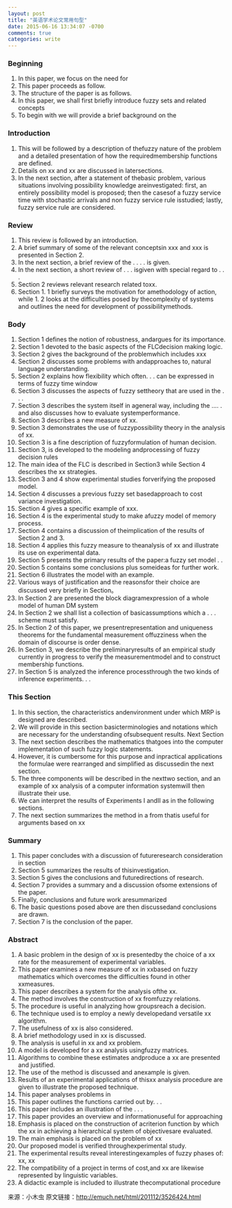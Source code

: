```yaml
---
layout: post
title: "英语学术论文常用句型"
date: 2015-06-16 13:34:07 -0700
comments: true
categories: write
---
```


### Beginning 

1. In this paper, we focus on the need for
2. This paper proceeds as follow. 
3. The structure of the paper is as follows. 
4. In this paper, we shall first briefly introduce fuzzy sets and related concepts
5. To begin with we will provide a brief background on the

### Introduction 

1. This will be followed by a description of thefuzzy nature of the problem and a detailed presentation of how the requiredmembership functions are defined. 
2. Details on xx and xx are discussed in latersections. 
3. In the next section, after a statement of thebasic problem, various situations involving possibility knowledge areinvestigated: first, an entirely possibility model is proposed; then the casesof a fuzzy service time with stochastic arrivals and non fuzzy service rule isstudied; lastly, fuzzy service rule are considered. 

<!--more-->

### Review 

1. This review is followed by an introduction. 
2. A brief summary of some of the relevant conceptsin xxx and xxx is presented in Section 2. 
3. In the next section, a brief review of the . . . . is given. 
4. In the next section, a short review of . . . isgiven with special regard to . . . 
5. Section 2 reviews relevant research related toxx. 
6. Section 1. 1 briefly surveys the motivation for amethodology of action, while 1. 2 looks at the difficulties posed by thecomplexity of systems and outlines the need for development of possibilitymethods. 

### Body 

1. Section 1 defines the notion of robustness, andargues for its importance. 
2. Section 1 devoted to the basic aspects of the FLCdecision making logic. 
3. Section 2 gives the background of the problemwhich includes xxx
4. Section 2 discusses some problems with andapproaches to, natural language understanding. 
5. Section 2 explains how flexibility which often. . . can be expressed in terms of fuzzy time window
6. Section 3 discusses the aspects of fuzzy settheory that are used in the . . . 
7. Section 3 describes the system itself in ageneral way, including the …. . and also discusses how to evaluate systemperformance. 
8. Section 3 describes a new measure of xx. 
9. Section 3 demonstrates the use of fuzzypossibility theory in the analysis of xx. 
10. Section 3 is a fine description of fuzzyformulation of human decision. 
11. Section 3, is developed to the modeling andprocessing of fuzzy decision rules
12. The main idea of the FLC is described in Section3 while Section 4 describes the xx strategies. 
13. Section 3 and 4 show experimental studies forverifying the proposed model. 
14. Section 4 discusses a previous fuzzy set basedapproach to cost variance investigation. 
15. Section 4 gives a specific example of xxx. 
16. Section 4 is the experimental study to make afuzzy model of memory process. 
17. Section 4 contains a discussion of theimplication of the results of Section 2 and 3. 
18. Section 4 applies this fuzzy measure to theanalysis of xx and illustrate its use on experimental data. 
19. Section 5 presents the primary results of the paper:a fuzzy set model . . 
20. Section 5 contains some conclusions plus someideas for further work. 
21. Section 6 illustrates the model with an example. 
22. Various ways of justification and the reasonsfor their choice are discussed very briefly in Section。
23. In Section 2 are presented the block diagramexpression of a whole model of human DM system
24. In Section 2 we shall list a collection of basicassumptions which a . . . scheme must satisfy. 
25. In Section 2 of this paper, we presentrepresentation and uniqueness theorems for the fundamental measurement offuzziness when the domain of discourse is order dense. 
26. In Section 3, we describe the preliminaryresults of an empirical study currently in progress to verify the measurementmodel and to construct membership functions. 
27. In Section 5 is analyzed the inference processthrough the two kinds of inference experiments. . . 

### This Section

1. In this section, the characteristics andenvironment under which MRP is designed are described. 
2. We will provide in this section basicterminologies and notations which are necessary for the understanding ofsubsequent results. Next Section
3. The next section describes the mathematics thatgoes into the computer implementation of such fuzzy logic statements. 
4. However, it is cumbersome for this purpose and inpractical applications the formulae were rearranged and simplified as discussedin the next section. 
5. The three components will be described in the nexttwo section, and an example of xx analysis of a computer information systemwill then illustrate their use. 
6. We can interpret the results of Experiments I andII as in the following sections. 
7. The next section summarizes the method in a from thatis useful for arguments based on xx

### Summary 

1. This paper concludes with a discussion of futureresearch consideration in section
2. Section 5 summarizes the results of thisinvestigation. 
3. Section 5 gives the conclusions and futuredirections of research. 
4. Section 7 provides a summary and a discussion ofsome extensions of the paper. 
5. Finally, conclusions and future work aresummarized
6. The basic questions posed above are then discussedand conclusions are drawn. 
7. Section 7 is the conclusion of the paper. 

### Abstract 

1. A basic problem in the design of xx is presentedby the choice of a xx rate for the measurement of experimental variables. 
2. This paper examines a new measure of xx in xxbased on fuzzy mathematics which overcomes the difficulties found in other xxmeasures. 
3. This paper describes a system for the analysis ofthe xx. 
4. The method involves the construction of xx fromfuzzy relations. 
5. The procedure is useful in analyzing how groupsreach a decision. 
6. The technique used is to employ a newly developedand versatile xx algorithm. 
7. The usefulness of xx is also considered. 
8. A brief methodology used in xx is discussed. 
9. The analysis is useful in xx and xx problem. 
10. A model is developed for a xx analysis usingfuzzy matrices. 
11. Algorithms to combine these estimates andproduce a xx are presented and justified. 
12. The use of the method is discussed and anexample is given. 
13. Results of an experimental applications of thisxx analysis procedure are given to illustrate the proposed technique. 
14. This paper analyses problems in
15. This paper outlines the functions carried out by. . . 
16. This paper includes an illustration of the . . . 
17. This paper provides an overview and informationuseful for approaching
18. Emphasis is placed on the construction of acriterion function by which the xx in achieving a hierarchical system of objectivesare evaluated. 
19. The main emphasis is placed on the problem of xx
20. Our proposed model is verified throughexperimental study. 
21. The experimental results reveal interestingexamples of fuzzy phases of: xx, xx
22. The compatibility of a project in terms of cost,and xx are likewise represented by linguistic variables. 
23. A didactic example is included to illustrate thecomputational procedure

来源：小木虫
原文链接：http://emuch.net/html/201112/3526424.html